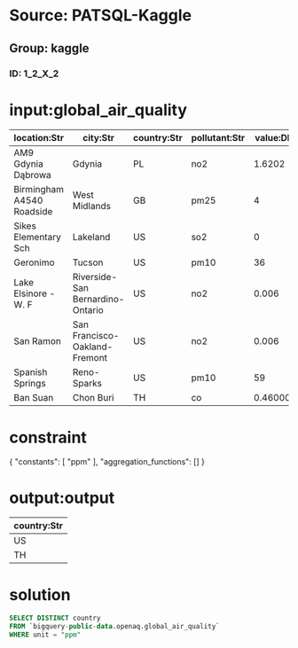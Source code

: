 # Source: PATSQL-Kaggle
## Group: kaggle
### ID: 1_2_X_2

# input:global_air_quality

| location:Str | city:Str | country:Str | pollutant:Str | value:Dbl | timestamp:Date | unit:Str | source_name:Str | latitude:Dbl | longitude:Dbl | averaged_over_in_hours:Dbl |
|---|---|---|---|---|---|---|---|---|---|---|
| AM9 Gdynia Dąbrowa | Gdynia | PL | no2 | 1.6202 | 2020-02-17 | µg/m³ | GIOS | 54.46576 | 18.46491 | NULL |
| Birmingham A4540 Roadside | West Midlands | GB | pm25 | 4 | 2020-02-17 | µg/m³ | DEFRA | 52.47609 | -1.875024 | 24 |
| Sikes Elementary Sch | Lakeland | US | so2 | 0 | 2020-02-17 | ppm | AirNow | 27.94 | -82.0003 | 1 |
| Geronimo | Tucson | US | pm10 | 36 | 2020-02-17 | µg/m³ | AirNow | 32.25 | -110.9667 | 1 |
| Lake Elsinore - W. F | Riverside-San Bernardino-Ontario | US | no2 | 0.006 | 2020-02-17 | ppm | AirNow | 33.676537 | -117.331024 | 1 |
| San Ramon | San Francisco-Oakland-Fremont | US | no2 | 0.006 | 2020-02-17 | ppm | AirNow | 37.74365 | -121.93419 | 1 |
| Spanish Springs | Reno-Sparks | US | pm10 | 59 | 2020-02-17 | µg/m³ | AirNow | 39.621464 | -119.718735 | 1 |
| Ban Suan | Chon Buri | TH | co | 0.460000 | 2020-02-17 | ppm | Thailand | 13.360626 | 100.984540 | 1 |

# constraint

{
  "constants": [
    "ppm"
  ],
  "aggregation_functions": []
}

# output:output

| country:Str |
|---|
| US |
| TH |

# solution

```sql
SELECT DISTINCT country
FROM `bigquery-public-data.openaq.global_air_quality`
WHERE unit = "ppm"
```
